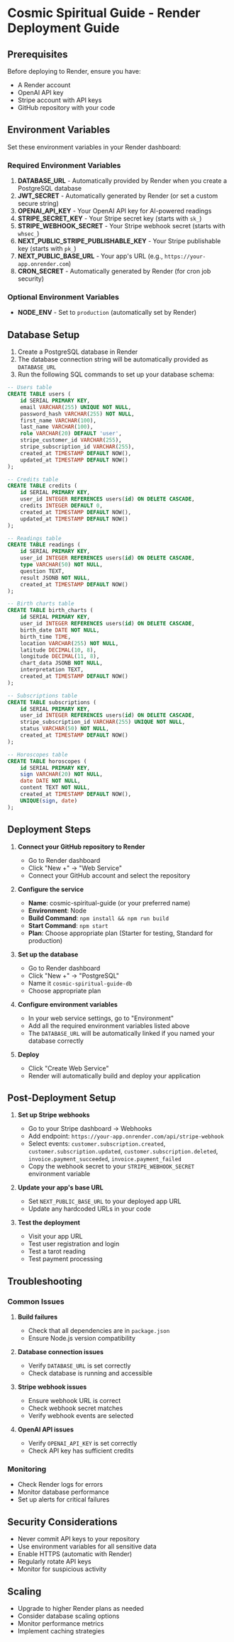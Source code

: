 # Cosmic Spiritual Guide - Render Deployment Guide

## Prerequisites

Before deploying to Render, ensure you have:
- A Render account
- OpenAI API key
- Stripe account with API keys
- GitHub repository with your code

## Environment Variables

Set these environment variables in your Render dashboard:

### Required Environment Variables

1. **DATABASE_URL** - Automatically provided by Render when you create a PostgreSQL database
2. **JWT_SECRET** - Automatically generated by Render (or set a custom secure string)
3. **OPENAI_API_KEY** - Your OpenAI API key for AI-powered readings
4. **STRIPE_SECRET_KEY** - Your Stripe secret key (starts with `sk_`)
5. **STRIPE_WEBHOOK_SECRET** - Your Stripe webhook secret (starts with `whsec_`)
6. **NEXT_PUBLIC_STRIPE_PUBLISHABLE_KEY** - Your Stripe publishable key (starts with `pk_`)
7. **NEXT_PUBLIC_BASE_URL** - Your app's URL (e.g., `https://your-app.onrender.com`)
8. **CRON_SECRET** - Automatically generated by Render (for cron job security)

### Optional Environment Variables

- **NODE_ENV** - Set to `production` (automatically set by Render)

## Database Setup

1. Create a PostgreSQL database in Render
2. The database connection string will be automatically provided as `DATABASE_URL`
3. Run the following SQL commands to set up your database schema:

```sql
-- Users table
CREATE TABLE users (
    id SERIAL PRIMARY KEY,
    email VARCHAR(255) UNIQUE NOT NULL,
    password_hash VARCHAR(255) NOT NULL,
    first_name VARCHAR(100),
    last_name VARCHAR(100),
    role VARCHAR(20) DEFAULT 'user',
    stripe_customer_id VARCHAR(255),
    stripe_subscription_id VARCHAR(255),
    created_at TIMESTAMP DEFAULT NOW(),
    updated_at TIMESTAMP DEFAULT NOW()
);

-- Credits table
CREATE TABLE credits (
    id SERIAL PRIMARY KEY,
    user_id INTEGER REFERENCES users(id) ON DELETE CASCADE,
    credits INTEGER DEFAULT 0,
    created_at TIMESTAMP DEFAULT NOW(),
    updated_at TIMESTAMP DEFAULT NOW()
);

-- Readings table
CREATE TABLE readings (
    id SERIAL PRIMARY KEY,
    user_id INTEGER REFERENCES users(id) ON DELETE CASCADE,
    type VARCHAR(50) NOT NULL,
    question TEXT,
    result JSONB NOT NULL,
    created_at TIMESTAMP DEFAULT NOW()
);

-- Birth charts table
CREATE TABLE birth_charts (
    id SERIAL PRIMARY KEY,
    user_id INTEGER REFERENCES users(id) ON DELETE CASCADE,
    birth_date DATE NOT NULL,
    birth_time TIME,
    location VARCHAR(255) NOT NULL,
    latitude DECIMAL(10, 8),
    longitude DECIMAL(11, 8),
    chart_data JSONB NOT NULL,
    interpretation TEXT,
    created_at TIMESTAMP DEFAULT NOW()
);

-- Subscriptions table
CREATE TABLE subscriptions (
    id SERIAL PRIMARY KEY,
    user_id INTEGER REFERENCES users(id) ON DELETE CASCADE,
    stripe_subscription_id VARCHAR(255) UNIQUE NOT NULL,
    status VARCHAR(50) NOT NULL,
    created_at TIMESTAMP DEFAULT NOW()
);

-- Horoscopes table
CREATE TABLE horoscopes (
    id SERIAL PRIMARY KEY,
    sign VARCHAR(20) NOT NULL,
    date DATE NOT NULL,
    content TEXT NOT NULL,
    created_at TIMESTAMP DEFAULT NOW(),
    UNIQUE(sign, date)
);
```

## Deployment Steps

1. **Connect your GitHub repository to Render**
   - Go to Render dashboard
   - Click "New +" → "Web Service"
   - Connect your GitHub account and select the repository

2. **Configure the service**
   - **Name**: cosmic-spiritual-guide (or your preferred name)
   - **Environment**: Node
   - **Build Command**: `npm install && npm run build`
   - **Start Command**: `npm start`
   - **Plan**: Choose appropriate plan (Starter for testing, Standard for production)

3. **Set up the database**
   - Go to Render dashboard
   - Click "New +" → "PostgreSQL"
   - Name it `cosmic-spiritual-guide-db`
   - Choose appropriate plan

4. **Configure environment variables**
   - In your web service settings, go to "Environment"
   - Add all the required environment variables listed above
   - The `DATABASE_URL` will be automatically linked if you named your database correctly

5. **Deploy**
   - Click "Create Web Service"
   - Render will automatically build and deploy your application

## Post-Deployment Setup

1. **Set up Stripe webhooks**
   - Go to your Stripe dashboard → Webhooks
   - Add endpoint: `https://your-app.onrender.com/api/stripe-webhook`
   - Select events: `customer.subscription.created`, `customer.subscription.updated`, `customer.subscription.deleted`, `invoice.payment_succeeded`, `invoice.payment_failed`
   - Copy the webhook secret to your `STRIPE_WEBHOOK_SECRET` environment variable

2. **Update your app's base URL**
   - Set `NEXT_PUBLIC_BASE_URL` to your deployed app URL
   - Update any hardcoded URLs in your code

3. **Test the deployment**
   - Visit your app URL
   - Test user registration and login
   - Test a tarot reading
   - Test payment processing

## Troubleshooting

### Common Issues

1. **Build failures**
   - Check that all dependencies are in `package.json`
   - Ensure Node.js version compatibility

2. **Database connection issues**
   - Verify `DATABASE_URL` is set correctly
   - Check database is running and accessible

3. **Stripe webhook issues**
   - Ensure webhook URL is correct
   - Check webhook secret matches
   - Verify webhook events are selected

4. **OpenAI API issues**
   - Verify `OPENAI_API_KEY` is set correctly
   - Check API key has sufficient credits

### Monitoring

- Check Render logs for errors
- Monitor database performance
- Set up alerts for critical failures

## Security Considerations

- Never commit API keys to your repository
- Use environment variables for all sensitive data
- Enable HTTPS (automatic with Render)
- Regularly rotate API keys
- Monitor for suspicious activity

## Scaling

- Upgrade to higher Render plans as needed
- Consider database scaling options
- Monitor performance metrics
- Implement caching strategies
